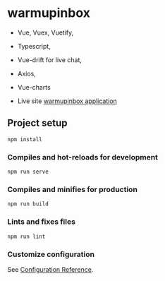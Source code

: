 
# warmupinbox
- Vue, Vuex, Vuetify,
- Typescript,
- Vue-drift for live chat,
- Axios,
- Vue-charts

- Live site [warmupinbox application](https://app.warmupinbox.com)
## Project setup
```
npm install
```

### Compiles and hot-reloads for development
```
npm run serve
```

### Compiles and minifies for production
```
npm run build
```

### Lints and fixes files
```
npm run lint
```

### Customize configuration
See [Configuration Reference](https://cli.vuejs.org/config/).

